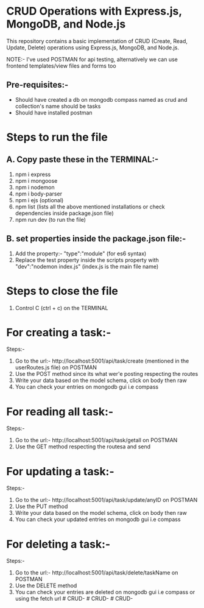 # CRUD Operations with Express.js, MongoDB, and Node.js

This repository contains a basic implementation of CRUD (Create, Read, Update, Delete) operations using Express.js, MongoDB, and Node.js.

NOTE:- I've used POSTMAN for api testing, alternatively we can use frontend templates/view files and forms too 

## Pre-requisites:-
* Should have created a db on mongodb compass named as crud and collection's name should be tasks
* Should have installed postman

# Steps to run the file

## A. Copy paste these in the TERMINAL:-
1. npm i express
2. npm i mongoose
3. npm i nodemon
4. npm i body-parser
5. npm i ejs (optional)
6. npm list (lists all the above mentioned installations or check dependencies inside package.json file)
7. npm run dev (to run the file)

## B. set properties inside the package.json file:-
1. Add the property:- "type":"module" (for es6 syntax)
2. Replace the test property inside the scripts property with "dev":"nodemon index.js" (index.js is the main file name)


# Steps to close the file
1. Control C (ctrl + c) on the TERMINAL

# For creating a task:-
Steps:-
1. Go to the url:- http://localhost:5001/api/task/create (mentioned in the userRoutes.js file) on POSTMAN
2. Use the POST method since its what wer'e posting respecting the routes
3. Write your data based on the model schema, click on body then raw
4. You can check your entries on mongodb gui i.e compass

# For reading all task:-
Steps:-
1. Go to the url:- http://localhost:5001/api/task/getall on POSTMAN
2. Use the GET method respecting the routesa and send


# For updating a task:-
Steps:-
1. Go to the url:- http://localhost:5001/api/task/update/anyID on POSTMAN
2. Use the PUT method
3. Write your data based on the model schema, click on body then raw
4. You can check your updated entries on mongodb gui i.e compass

# For deleting a task:-
Steps:-
1. Go to the url:- http://localhost:5001/api/task/delete/taskName on POSTMAN
2. Use the DELETE method
3. You can check your entries are deleted on mongodb gui i.e compass or using the fetch url
#   C R U D -  
 #   C R U D -  
 # CRUD-
